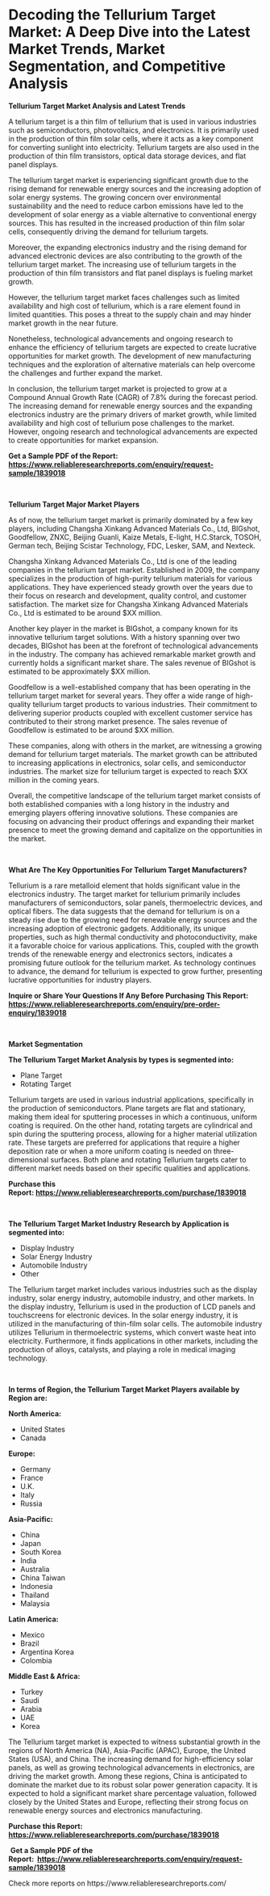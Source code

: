 <p><h1>Decoding the Tellurium Target Market: A Deep Dive into the Latest Market Trends, Market Segmentation, and Competitive Analysis</h1></p><p><strong>Tellurium Target Market Analysis and Latest Trends</strong></p>
<p><p>A tellurium target is a thin film of tellurium that is used in various industries such as semiconductors, photovoltaics, and electronics. It is primarily used in the production of thin film solar cells, where it acts as a key component for converting sunlight into electricity. Tellurium targets are also used in the production of thin film transistors, optical data storage devices, and flat panel displays.</p><p>The tellurium target market is experiencing significant growth due to the rising demand for renewable energy sources and the increasing adoption of solar energy systems. The growing concern over environmental sustainability and the need to reduce carbon emissions have led to the development of solar energy as a viable alternative to conventional energy sources. This has resulted in the increased production of thin film solar cells, consequently driving the demand for tellurium targets.</p><p>Moreover, the expanding electronics industry and the rising demand for advanced electronic devices are also contributing to the growth of the tellurium target market. The increasing use of tellurium targets in the production of thin film transistors and flat panel displays is fueling market growth.</p><p>However, the tellurium target market faces challenges such as limited availability and high cost of tellurium, which is a rare element found in limited quantities. This poses a threat to the supply chain and may hinder market growth in the near future.</p><p>Nonetheless, technological advancements and ongoing research to enhance the efficiency of tellurium targets are expected to create lucrative opportunities for market growth. The development of new manufacturing techniques and the exploration of alternative materials can help overcome the challenges and further expand the market.</p><p>In conclusion, the tellurium target market is projected to grow at a Compound Annual Growth Rate (CAGR) of 7.8% during the forecast period. The increasing demand for renewable energy sources and the expanding electronics industry are the primary drivers of market growth, while limited availability and high cost of tellurium pose challenges to the market. However, ongoing research and technological advancements are expected to create opportunities for market expansion.</p></p>
<p><strong>Get a Sample PDF of the Report:&nbsp; <a href="https://www.reliableresearchreports.com/enquiry/request-sample/1839018">https://www.reliableresearchreports.com/enquiry/request-sample/1839018</a></strong></p>
<p>&nbsp;</p>
<p><strong>Tellurium Target Major Market Players</strong></p>
<p><p>As of now, the tellurium target market is primarily dominated by a few key players, including Changsha Xinkang Advanced Materials Co., Ltd, BIGshot, Goodfellow, ZNXC, Beijing Guanli, Kaize Metals, E-light, H.C.Starck, TOSOH, German tech, Beijing Scistar Technology, FDC, Lesker, SAM, and Nexteck.</p><p>Changsha Xinkang Advanced Materials Co., Ltd is one of the leading companies in the tellurium target market. Established in 2009, the company specializes in the production of high-purity tellurium materials for various applications. They have experienced steady growth over the years due to their focus on research and development, quality control, and customer satisfaction. The market size for Changsha Xinkang Advanced Materials Co., Ltd is estimated to be around $XX million.</p><p>Another key player in the market is BIGshot, a company known for its innovative tellurium target solutions. With a history spanning over two decades, BIGshot has been at the forefront of technological advancements in the industry. The company has achieved remarkable market growth and currently holds a significant market share. The sales revenue of BIGshot is estimated to be approximately $XX million.</p><p>Goodfellow is a well-established company that has been operating in the tellurium target market for several years. They offer a wide range of high-quality tellurium target products to various industries. Their commitment to delivering superior products coupled with excellent customer service has contributed to their strong market presence. The sales revenue of Goodfellow is estimated to be around $XX million.</p><p>These companies, along with others in the market, are witnessing a growing demand for tellurium target materials. The market growth can be attributed to increasing applications in electronics, solar cells, and semiconductor industries. The market size for tellurium target is expected to reach $XX million in the coming years.</p><p>Overall, the competitive landscape of the tellurium target market consists of both established companies with a long history in the industry and emerging players offering innovative solutions. These companies are focusing on advancing their product offerings and expanding their market presence to meet the growing demand and capitalize on the opportunities in the market.</p></p>
<p>&nbsp;</p>
<p><strong>What Are The Key Opportunities For Tellurium Target Manufacturers?</strong></p>
<p><p>Tellurium is a rare metalloid element that holds significant value in the electronics industry. The target market for tellurium primarily includes manufacturers of semiconductors, solar panels, thermoelectric devices, and optical fibers. The data suggests that the demand for tellurium is on a steady rise due to the growing need for renewable energy sources and the increasing adoption of electronic gadgets. Additionally, its unique properties, such as high thermal conductivity and photoconductivity, make it a favorable choice for various applications. This, coupled with the growth trends of the renewable energy and electronics sectors, indicates a promising future outlook for the tellurium market. As technology continues to advance, the demand for tellurium is expected to grow further, presenting lucrative opportunities for industry players.</p></p>
<p><strong>Inquire or Share Your Questions If Any Before Purchasing This Report: <a href="https://www.reliableresearchreports.com/enquiry/pre-order-enquiry/1839018">https://www.reliableresearchreports.com/enquiry/pre-order-enquiry/1839018</a></strong></p>
<p>&nbsp;</p>
<p><strong>Market Segmentation</strong></p>
<p><strong>The Tellurium Target Market Analysis by types is segmented into:</strong></p>
<p><ul><li>Plane Target</li><li>Rotating Target</li></ul></p>
<p><p>Tellurium targets are used in various industrial applications, specifically in the production of semiconductors. Plane targets are flat and stationary, making them ideal for sputtering processes in which a continuous, uniform coating is required. On the other hand, rotating targets are cylindrical and spin during the sputtering process, allowing for a higher material utilization rate. These targets are preferred for applications that require a higher deposition rate or when a more uniform coating is needed on three-dimensional surfaces. Both plane and rotating Tellurium targets cater to different market needs based on their specific qualities and applications.</p></p>
<p><strong>Purchase this Report:&nbsp;<a href="https://www.reliableresearchreports.com/purchase/1839018">https://www.reliableresearchreports.com/purchase/1839018</a></strong></p>
<p>&nbsp;</p>
<p><strong>The Tellurium Target Market Industry Research by Application is segmented into:</strong></p>
<p><ul><li>Display Industry</li><li>Solar Energy Industry</li><li>Automobile Industry</li><li>Other</li></ul></p>
<p><p>The Tellurium target market includes various industries such as the display industry, solar energy industry, automobile industry, and other markets. In the display industry, Tellurium is used in the production of LCD panels and touchscreens for electronic devices. In the solar energy industry, it is utilized in the manufacturing of thin-film solar cells. The automobile industry utilizes Tellurium in thermoelectric systems, which convert waste heat into electricity. Furthermore, it finds applications in other markets, including the production of alloys, catalysts, and playing a role in medical imaging technology.</p></p>
<p>&nbsp;</p>
<p><strong>In terms of Region, the Tellurium Target Market Players available by Region are:</strong></p>
<p>
    <p> <strong> North America: </strong>
        <ul>
            <li>United States</li>
            <li>Canada</li>
        </ul>
        </p> 
    <p> <strong> Europe: </strong>
        <ul>
            <li>Germany</li>
            <li>France</li>
            <li>U.K.</li>
            <li>Italy</li>
            <li>Russia</li>
        </ul>
        </p> 
    <p> <strong> Asia-Pacific: </strong>
        <ul>
            <li>China</li>
            <li>Japan</li>
            <li>South Korea</li>
            <li>India</li>
            <li>Australia</li>
            <li>China Taiwan</li>
            <li>Indonesia</li>
            <li>Thailand</li>
            <li>Malaysia</li>
        </ul>
        </p> 
    <p> <strong> Latin America: </strong>
        <ul>
            <li>Mexico</li>
            <li>Brazil</li>
            <li>Argentina Korea</li>
            <li>Colombia</li>
        </ul>
        </p> 
    <p> <strong> Middle East & Africa: </strong>
        <ul>
            <li>Turkey</li>
            <li>Saudi</li>
            <li>Arabia</li>
            <li>UAE</li>
            <li>Korea</li>
        </ul>
    </p>
    </p>
<p><p>The Tellurium target market is expected to witness substantial growth in the regions of North America (NA), Asia-Pacific (APAC), Europe, the United States (USA), and China. The increasing demand for high-efficiency solar panels, as well as growing technological advancements in electronics, are driving the market growth. Among these regions, China is anticipated to dominate the market due to its robust solar power generation capacity. It is expected to hold a significant market share percentage valuation, followed closely by the United States and Europe, reflecting their strong focus on renewable energy sources and electronics manufacturing.</p></p>
<p><strong>Purchase this Report: <a href="https://www.reliableresearchreports.com/purchase/1839018">https://www.reliableresearchreports.com/purchase/1839018</a></strong></p>
<p>&nbsp;<strong>Get a Sample PDF of the Report:&nbsp;&nbsp;<a href="https://www.reliableresearchreports.com/enquiry/request-sample/1839018">https://www.reliableresearchreports.com/enquiry/request-sample/1839018</a></strong></p>
<p><strong></strong></p>
<p>Check more reports on https://www.reliableresearchreports.com/</p>